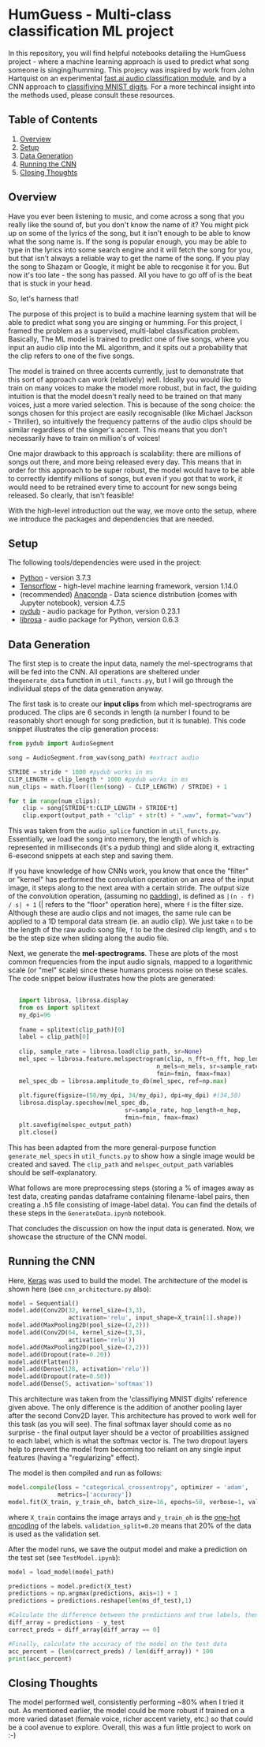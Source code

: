 # HumGuess - Multi-class classification ML project

In this repository, you will find helpful notebooks detailing the HumGuess project - where a machine learning approach is used to
predict what song someone is singing/humming. This projecy was inspired by work from John Hartquist on an experimental [fast.ai audio classification module](https://towardsdatascience.com/audio-classification-using-fastai-and-on-the-fly-frequency-transforms-4dbe1b540f89), and by a CNN approach to [classifiying MNIST digits](https://medium.com/x8-the-ai-community/audio-classification-using-cnn-coding-example-f9cbd272269e). For a more techincal insight into the methods used, please consult these resources.

## Table of Contents

1. [Overview](https://github.com/izwauld/HumGuess#overview)
2. [Setup](https://github.com/izwauld/HumGuess#setup)
3. [Data Generation](https://github.com/izwauld/HumGuess#data-generation)
4. [Running the CNN](https://github.com/izwauld/HumGuess#running-the-cnn) 
5. [Closing Thoughts](https://github.com/izwauld/HumGuess#closing-thoughts)

## Overview

Have you ever been listening to music, and come across a song that you really like the sound of, but you don't know the name of it? You might pick up on some of the lyrics of the song, but it isn't enough to be able to know what the song name is. If the song is popular enough, you may be able to type in the lyrics into some search engine and it will fetch the song for you, but that isn't always a reliable way to get the name of the song. If you play the song to Shazam or Google, it might be able to recgonise it for you. But now it's too late - the song has passed. All you have to go off of is the beat that is stuck in your head.

So, let's harness that!

The purpose of this project is to build a machine learning system that will be able to predict what song you are singing or humming. For this project, I framed the problem as a supervised, multi-label classification problem. Basically, The ML model is trained to predict one of five songs, where you input an audio clip into the ML algorithm, and it spits out a probability that the clip refers to one of the five songs.

The model is trained on three accents currently, just to demonstrate that this sort of approach can work (relatively) well. Ideally you would like to train on many voices to make the model more robust, but in fact, the guiding intuition is that the model doesn't really need to be trained on that many voices, just a more varied selection. This is because of the song choice: the songs chosen for this project are easily recognisable (like Michael Jackson - Thriller), so intuitively the frequency patterns of the audio clips should be similar regardless of the singer's accent. This means that you don't necessarily have to train on million's of voices! 

One major drawback to this approach is scalability: there are millions of songs out there, and more being released every day. This means that in order for this approach to be super robust, the model would have to be able to correctly identify millions of songs, but even if you got that to work, it would need to be retrained every time to account for new songs being released. So clearly, that isn't feasible!

With the high-level introduction out the way, we move onto the setup, where we introduce the packages and dependencies that are needed.


## Setup

The following tools/dependencies were used in the project:
* [Python](https://www.python.org/) - version 3.7.3
* [Tensorflow](https://www.tensorflow.org/) - high-level machine learning framework, version 1.14.0
* (recommended) [Anaconda](https://www.anaconda.com/) - Data science distribution (comes with Jupyter notebook), version 4.7.5
* [pydub](https://pypi.org/project/pydub/) - audio package for Python, version 0.23.1
* [librosa](https://librosa.github.io/librosa/) - audio package for Python, version 0.6.3


## Data Generation

The first step is to create the input data, namely the mel-spectrograms that will be fed into the CNN. All operations are sheltered under the`generate_data` function in `util_functs.py`, but I will go through the indiviidual steps of the data generation anyway.


The first task is to create our **input clips** from which mel-spectrograms are produced. The clips are 6 seconds in length (a number I found to be reasonably short enough for song prediction, but it is tunable). This code snippet illustrates the clip generation process:

```python
from pydub import AudioSegment

song = AudioSegment.from_wav(song_path) #extract audio

STRIDE = stride * 1000 #pydub works in ms
CLIP_LENGTH = clip_length * 1000 #pydub works in ms
num_clips = math.floor((len(song) - CLIP_LENGTH) / STRIDE) + 1

for t in range(num_clips):
    clip = song[STRIDE*t:CLIP_LENGTH + STRIDE*t]
    clip.export(output_path + "clip" + str(t) + ".wav", format="wav")
```
This was taken from the `audio_splice` function in `util_functs.py`. Essentially, we load the song into memory, the length of which is represented in milliseconds (it's a pydub thing) and slide along it, extracting 6-esecond snippets at each step and saving them. 

If you have knowledge of how CNNs work, you know that once the "filter" or "kernel" has performed the convolution operation on an area of the input image, it steps along to the next area with a certain stride. The output size of the convolution operation, (assuming no [padding](https://medium.com/@ayeshmanthaperera/what-is-padding-in-cnns-71b21fb0dd7)), is defined as `|(n - f) / s| + 1` (| refers to the "floor" operation here), where `f` is the filter size. Although these are audio clips and not images, the same rule can be applied to a 1D temporal data stream (ie. an audio clip). We just take `n` to be the length of the raw audio song file, `f` to be the desired clip length, and `s` to be the step size when sliding along the audio file. 


Next, we generate the **mel-spectrograms**. These are plots of the most common frequencies from the input audio signals, mapped to a logarithmic scale (or "mel" scale) since these humans process noise on these scales. The code snippet below illustrates how the plots are generated:

```python
    
   import librosa, librosa.display
   from os import splitext
   my_dpi=96
   
   fname = splitext(clip_path)[0]
   label = clip_path[0]
        
   clip, sample_rate = librosa.load(clip_path, sr=None)
   mel_spec = librosa.feature.melspectrogram(clip, n_fft=n_fft, hop_length=n_hop,
                                          n_mels=n_mels, sr=sample_rate, power=1.0, 
                                          fmin=fmin, fmax=fmax)
   mel_spec_db = librosa.amplitude_to_db(mel_spec, ref=np.max)
        
   plt.figure(figsize=(50/my_dpi, 34/my_dpi), dpi=my_dpi) #(34,50)
   librosa.display.specshow(mel_spec_db,
                                 sr=sample_rate, hop_length=n_hop,
                                 fmin=fmin, fmax=fmax)
   plt.savefig(melspec_output_path)
   plt.close()
```

This has been adapted from the more general-purpose function `generate_mel_specs` in `util_functs.py` to show how a single image would be created and saved. The `clip_path` and `melspec_output_path` variables should be self-explanatory.


What follows are more preprocessing steps (storing a % of images away as test data, creating pandas dataframe containing filename-label pairs, then creating a .h5 file consisting of image-label data). You can find the details of these steps in the `GenerateData.ipynb` notebook.

That concludes the discussion on how the input data is generated. Now, we showcase the structure of the CNN model.


## Running the CNN

Here, [Keras](https://keras.io/) was used to build the model. The architecture of the model is shown here (see `cnn_architecture.py` also):

```python
model = Sequential()
model.add(Conv2D(32, kernel_size=(3,3), 
                 activation='relu', input_shape=X_train[1].shape))
model.add(MaxPooling2D(pool_size=(2,2)))
model.add(Conv2D(64, kernel_size=(3,3), 
                 activation='relu'))
model.add(MaxPooling2D(pool_size=(2,2)))
model.add(Dropout(rate=0.20))
model.add(Flatten())
model.add(Dense(128, activation='relu'))
model.add(Dropout(rate=0.50))
model.add(Dense(5, activation='softmax'))
```

This architecture was taken from the 'classifiying MNIST digits' reference given above. The only difference is the addition of another pooling layer after the second Conv2D layer. This architecture has proved to work well for this task (as you will see). The final softmax layer should come as no surprise - the final output layer should be a vector of proabilities assigned to each label, which is what the softmax vector is. The two dropout layers help to prevent the model from becoming too reliant on any single input features (having a "regularizing" effect). 

The model is then compiled and run as follows:

```python
model.compile(loss = "categorical_crossentropy", optimizer = 'adam',
              metrics=['accuracy'])
model.fit(X_train, y_train_oh, batch_size=16, epochs=50, verbose=1, validation_split=0.20)
```
where `X_train` contains the image arrays and `y_train_oh` is the [one-hot encoding](https://machinelearningmastery.com/why-one-hot-encode-data-in-machine-learning/) of the labels. `validation_split=0.20` means that 20% of the data is used as the validation set.

After the model runs, we save the output model and make a prediction on the test set (see `TestModel.ipynb`):

```python
model = load_model(model_path)

predictions = model.predict(X_test)
predictions = np.argmax(predictions, axis=1) + 1
predictions = predictions.reshape(len(ms_df_test),1)

#Calculate the difference between the predictions and true labels, then find where the difference is 0 (correct predictions) 
diff_array = predictions - y_test
correct_preds = diff_array[diff_array == 0]

#Finally, calculate the accuracy of the model on the test data
acc_percent = (len(correct_preds) / len(diff_array)) * 100
print(acc_percent)
```


## Closing Thoughts

The model performed well, consistently performing ~80% when I tried it out. As mentioned earlier, the model could be more robust if trained on a more varied dataset (female voice, richer accent variety, etc.) so that could be a cool avenue to explore. Overall, this was a fun little project to work on :-)

